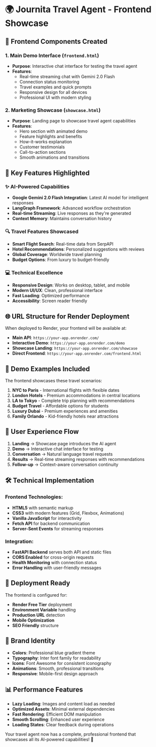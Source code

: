 # 🌍 Journita Travel Agent - Frontend Showcase

## 🎨 Frontend Components Created

### 1. **Main Demo Interface** (`frontend.html`)
- **Purpose**: Interactive chat interface for testing the travel agent
- **Features**:
  - Real-time streaming chat with Gemini 2.0 Flash
  - Connection status monitoring
  - Travel examples and quick prompts
  - Responsive design for all devices
  - Professional UI with modern styling

### 2. **Marketing Showcase** (`showcase.html`)
- **Purpose**: Landing page to showcase travel agent capabilities
- **Features**:
  - Hero section with animated demo
  - Feature highlights and benefits
  - How-it-works explanation
  - Customer testimonials
  - Call-to-action sections
  - Smooth animations and transitions

## 🚀 Key Features Highlighted

### ✨ **AI-Powered Capabilities**
- **Google Gemini 2.0 Flash Integration**: Latest AI model for intelligent responses
- **LangGraph Framework**: Advanced workflow orchestration
- **Real-time Streaming**: Live responses as they're generated
- **Context Memory**: Maintains conversation history

### 🔍 **Travel Features Showcased**
- **Smart Flight Search**: Real-time data from SerpAPI
- **Hotel Recommendations**: Personalized suggestions with reviews
- **Global Coverage**: Worldwide travel planning
- **Budget Options**: From luxury to budget-friendly

### 💻 **Technical Excellence**
- **Responsive Design**: Works on desktop, tablet, and mobile
- **Modern UI/UX**: Clean, professional interface
- **Fast Loading**: Optimized performance
- **Accessibility**: Screen reader friendly

## 🌐 **URL Structure for Render Deployment**

When deployed to Render, your frontend will be available at:

- **Main API**: `https://your-app.onrender.com/`
- **Interactive Demo**: `https://your-app.onrender.com/demo`
- **Showcase Landing**: `https://your-app.onrender.com/showcase`
- **Direct Frontend**: `https://your-app.onrender.com/frontend.html`

## 📱 **Demo Examples Included**

The frontend showcases these travel scenarios:

1. **NYC to Paris** - International flights with flexible dates
2. **London Hotels** - Premium accommodations in central locations  
3. **LA to Tokyo** - Complete trip planning with recommendations
4. **Budget Travel** - Affordable options for students
5. **Luxury Dubai** - Premium experiences and amenities
6. **Family Orlando** - Kid-friendly hotels near attractions

## 🎯 **User Experience Flow**

1. **Landing** → Showcase page introduces the AI agent
2. **Demo** → Interactive chat interface for testing
3. **Conversation** → Natural language travel requests
4. **Results** → Real-time streaming responses with recommendations
5. **Follow-up** → Context-aware conversation continuity

## 🛠 **Technical Implementation**

### Frontend Technologies:
- **HTML5** with semantic markup
- **CSS3** with modern features (Grid, Flexbox, Animations)
- **Vanilla JavaScript** for interactivity
- **Fetch API** for backend communication
- **Server-Sent Events** for streaming responses

### Integration:
- **FastAPI Backend** serves both API and static files
- **CORS Enabled** for cross-origin requests
- **Health Monitoring** with connection status
- **Error Handling** with user-friendly messages

## 🚀 **Deployment Ready**

The frontend is configured for:
- **Render Free Tier** deployment
- **Environment Variable** handling
- **Production URL** detection
- **Mobile Optimization**
- **SEO Friendly** structure

## 🎨 **Brand Identity**

- **Colors**: Professional blue gradient theme
- **Typography**: Inter font family for readability
- **Icons**: Font Awesome for consistent iconography
- **Animations**: Smooth, professional transitions
- **Responsive**: Mobile-first design approach

## 📊 **Performance Features**

- **Lazy Loading**: Images and content load as needed
- **Optimized Assets**: Minimal external dependencies
- **Fast Rendering**: Efficient DOM manipulation
- **Smooth Scrolling**: Enhanced user experience
- **Loading States**: Clear feedback during operations

Your travel agent now has a complete, professional frontend that showcases all its AI-powered capabilities! 🎉
